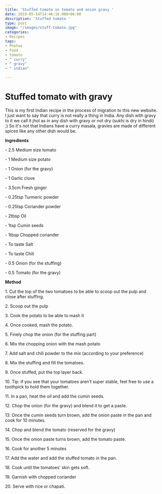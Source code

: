 ```yaml
---
title: 'Stuffed tomato in tomato and onion gravy '
date: 2019-05-14T14:46:10.000+06:00
description: 'Stuffed tomato '
type: post
image: "/images/stuff-tomato.jpg"
categories:
- Recipes
tags:
- Photos
- Food
- tomato
- " curry"
- " gravy"
- " indian"

---
```

# Stuffed tomato with gravy

This is my first Indian recipe in the process of migration to this new website. I just want to say that curry is not really a thing in India. Any dish with gravy to it we call it jhol as in any dish with gravy or not dry (sukhi is dry in hindi) ;) So it's not that Indians have a curry masala, gravies are made of different spices like any other dish would be. 

  
**Ingredients**

\- 2.5 Medium size tomato

\- 1 Medium size potato

\- 1 Onion (for the gravy)

\- 1 Garlic clove

\- 3.5cm Fresh ginger

\- 0.25tsp Turmeric powder

\- 0.25tsp Coriander powder

\- 2tbsp Oil

\- 1tsp Cumin seeds

\- 1tbsp Chopped coriander

\- To taste Salt

\- To taste Chili

\- 0.5 Onion (for the stuffing)

\- 0.5 Tomato (for the gravy)

  
**Method**

1\. Cut the top of the two tomatoes to be able to scoop out the pulp and close after stuffing.

2\. Scoop out the pulp

3\. Cook the potato to be able to mash it

4\. Once cooked, mash the potato.

5\. Finely chop the onion (for the stuffing part)

6\. Mix the chopping onion with the mash potato

7\. Add salt and chili powder to the mix (according to your preference)

8\. Mix the stuffing and fill the tomatoes.

9\. Once stuffed, put the top layer back.

10\. Tip: if you see that your tomatoes aren’t super stable, feel free to use a toothpick to hold them together.

11\. In a pan, heat the oil and add the cumin seeds.

12\. Chop the onion (for the gravy) and blend it to get a paste.

13\. Once the cumin seeds turn brown, add the onion paste in the pan and cook for 10 minutes.

14\. Chop and blend the tomato (reserved for the gravy)

15\. Once the onion paste turns brown, add the tomato paste.

16\. Cook for another 5 minutes

17\. Add the water and add the stuffed tomato in the pan.

18\. Cook until the tomatoes’ skin gets soft.

19\. Garnish with chopped coriander

20\. Serve with rice or chapati.